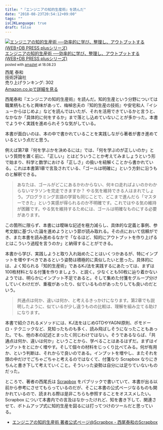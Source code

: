 ```yaml
---
title: "『エンジニアの知的生産術』を読んだ"
date: "2018-08-23T20:54:12+09:00"
tags: ""
isCJKLanguage: true
draft: false
---
```


<div class="amazlet-box" style="margin-bottom:0px;"><div class="amazlet-image" style="float:left;margin:0px 12px 1px 0px;"><a href="http://www.amazon.co.jp/exec/obidos/ASIN/4774198765/diary081213-22/ref=nosim/" name="amazletlink" target="_blank"><img src="https://images-fe.ssl-images-amazon.com/images/I/510ppvAzSeL._SL160_.jpg" alt="エンジニアの知的生産術 ──効率的に学び、整理し、アウトプットする (WEB+DB PRESS plusシリーズ)" style="border: none;" /></a></div><div class="amazlet-info" style="line-height:120%; margin-bottom: 10px"><div class="amazlet-name" style="margin-bottom:10px;line-height:120%"><a href="http://www.amazon.co.jp/exec/obidos/ASIN/4774198765/diary081213-22/ref=nosim/" name="amazletlink" target="_blank">エンジニアの知的生産術 ──効率的に学び、整理し、アウトプットする (WEB+DB PRESS plusシリーズ)</a><div class="amazlet-powered-date" style="font-size:80%;margin-top:5px;line-height:120%">posted with <a href="http://www.amazlet.com/" title="amazlet" target="_blank">amazlet</a> at 18.08.23</div></div><div class="amazlet-detail">西尾 泰和 <br />技術評論社 <br />売り上げランキング: 302<br /></div><div class="amazlet-sub-info" style="float: left;"><div class="amazlet-link" style="margin-top: 5px"><a href="http://www.amazon.co.jp/exec/obidos/ASIN/4774198765/diary081213-22/ref=nosim/" name="amazletlink" target="_blank">Amazon.co.jpで詳細を見る</a></div></div></div><div class="amazlet-footer" style="clear: left"></div></div>


西尾泰和『エンジニアの知的生産術』を読んだ。知的生産という分野については職業柄もともと興味があって、梅棹忠夫の『知的生産の技術』や安宅和人『イシューからはじめよ』などを読んではいたが、それを活用できているかと言うと、なかなか「具体的に何をするか」まで落とし込めていないことが多かった。本書でようやく実践を進められそうな気がしている。

本書が面白いのは、本の中で書かれていることを実践しながら著者が書き進めているという点だと思う。

例えば第7章『何を学ぶかを決めるには』では、「何を学ぶのが正しいのか」という質問を置く前に、「正しい」とはどういうことか考えてみましょうという形で始まり、科学と数学における「正しさ」の扱いを紐解くことから書かれている。これは本書第1章で言及されている、「ゴールは明確に」という方針に沿うものと解釈できる。

> あなたは、ゴールがどこにあるかわからない、何キロ走ればよいのかわからないマラソンを完走できますか？ やる気を維持できる人はまれでしょう。プログラミング言語の学習も同じことで、どこまで進んだら「マスターできた」という実感が得られるのか不明確です。これではやる気の維持が困難です。やる気を維持するためには、ゴールは明確なものにする必要があります。

この箇所に限らず、本書には曖昧な記述を極力減らし、具体的な定義と事例、参考文献に基づいた論を進めようという節が読み取れる。その点において信頼ができ、また本書を読み進めるなかで「なるほど、知的にアウトプットを作り上げるとはこういう過程を言うのか」と納得することができる。

本書から学び、実践しようと取り入れ始めたことはいくつかあるが、特にインプットを増やすべきであるという姿勢は積極的に真似したいと思った。具体的には、よく知られる「知的生産術」であるKJ法を実践するにあたっては、まずは100枚材料となる付箋を作りましょう、と説く。少なくとも50枚に辿り着かないようでは、明らかにインプット不足であると。そして集めた付箋をグループ分けしていくわけだが、重複があったり、似ているものがあったりしても良いのだという。

> 共通点は何か、違いは何か、と考えるきっかけになります。第2章でも説明したように、似ているが少し違うものの比較は、理解を組み立てる助けになります。

本書で紹介されるメソッドには、KJ法をはじめGTDやYAGNI原則、ポモドーロ・テクニックなど、見知ったものも多く、読み飛ばしそうになったこともあった。でも、他の本の記述とまったく同じわけではない。そうであるならば、「共通点は何か、違いは何か」ということから、学べることはあるはずだ。まずはインプットをとにかく増やす。そして個々の材料をじっくり比べてみる。何が有用か、という判断は、それからで良いのである。インプットを増やし、またそれを頭の中だけでごちゃごちゃと考えるのではなくて、付箋なり Scrapbox なりにきちんと書き下して考えていくこと。そういった姿勢は自分には足りていないものだった。

ところで、著者の西尾氏は [Scrapbox](https://scrapbox.io/) をパブリックで書いていて、本書が出る以前から参考にさせてもらっているのだが、そこに本書の公式ページなるものも開かれているので、読まれる際は是非こちらも参照することをオススメしたい。 Scrapbox について本書内での言及はなかったけれど、知を書き下して、関連させて、ボトムアップ式に知的生産を図るには打ってつけのツールだと思っている。

* [エンジニアの知的生産術 著者公式ページ@Scrapbox - 西尾泰和のScrapbox](https://scrapbox.io/nishio/%E3%82%A8%E3%83%B3%E3%82%B8%E3%83%8B%E3%82%A2%E3%81%AE%E7%9F%A5%E7%9A%84%E7%94%9F%E7%94%A3%E8%A1%93_%E8%91%97%E8%80%85%E5%85%AC%E5%BC%8F%E3%83%9A%E3%83%BC%E3%82%B8@Scrapbox)

